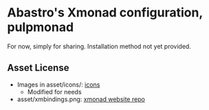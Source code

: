 # Abastro's Xmonad configuration, pulpmonad

For now, simply for sharing.
Installation method not yet provided.

## Asset License
- Images in asset/icons/: [icons](https://www.flaticon.com/free-icons/)
  - Modified for needs
- asset/xmbindings.png: [xmonad website repo](https://github.com/xmonad/xmonad-web)
